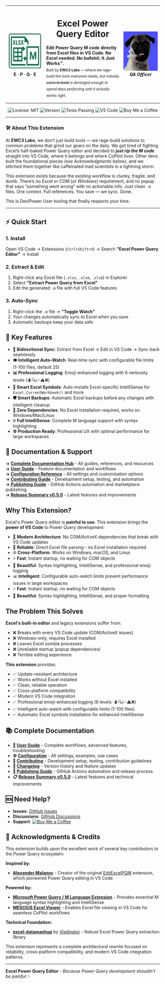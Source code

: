 <!-- HEADER_TABLE -->
<table align="center">
<tr>
  <td width="112" align="center" valign="middle">
    <img src="assets/excel-power-query-editor-logo-128x128.png" width="128" height="128"><br>
    <strong>E · P · Q · E</strong>
  </td>

  <td align="center" valign="middle">
    <h1 align="center">Excel Power Query Editor</h1>
    <p align="left">
      <b>Edit Power Query M code directly from Excel files in VS Code. No Excel needed. No bullshit. It Just Works™.</b><br>
      <sub>
        Built by <strong>EWC3 Labs</strong> — where we rage-build the tools everyone needs, but nobody <del>cares to build</del>
        <em>is deranged enough to spend days perfecting until it actually works right.</em>
      </sub>
    </p>
  </td>

  <td width="112" align="center" valign="middle">
    <img src="assets/EWC3LabsLogo-blue-128x128.png" width="128" height="128"><br>
    <strong><em>QA Officer</em></strong>
  </td>
</tr>
</table>
<!-- /HEADER_TABLE -->

<!-- BADGES -->
<p align="center">
  <img alt="License: MIT" src="https://img.shields.io/badge/License-MIT-yellow.svg">
  <img alt="Version" src="https://img.shields.io/badge/Version-0.5.0-brightgreen.svg">
  <img alt="Tests Passing" src="https://img.shields.io/badge/tests-71%20passing-brightgreen.svg">
  <img alt="VS Code" src="https://img.shields.io/badge/VS_Code-Marketplace-blue.svg">
  <img alt="Buy Me a Coffee" src="https://img.shields.io/badge/Buy%20Me%20a%20Coffee-yellow?logo=buy-me-a-coffee&logoColor=white">
</p>
<!-- /BADGES -->

---

### 🛠️ About This Extension

At **EWC3 Labs**, we don’t just build tools — we rage-build solutions to common problems that grind our gears on the daily. We got tired of fighting Excel’s half-baked Power Query editor and decided to _**just rip the M code**_ straight into VS Code, where it belongs and where CoPilot _lives_. Other devs built the foundational pieces _(see Acknowledgments below)_, and we stitched them together like caffeinated mad scientists in a lightning storm.

This extension exists because the existing workflow is clunky, fragile, and dumb. There’s no Excel or COM (_or Windows_) requirement, and no popup that says “something went wrong” with no actionable info. Just clean `.m` files. One context. Full references. You save — we sync. Done.

This is Dev/Power User tooling that finally respects your time.

---

## ⚡ Quick Start

### 1. Install

Open VS Code → Extensions (`Ctrl+Shift+X`) → Search **"Excel Power Query Editor"** → Install

### 2. Extract & Edit

1. Right-click any Excel file (`.xlsx`, `.xlsm`, `.xlsb`) in Explorer
2. Select **"Extract Power Query from Excel"**
3. Edit the generated `.m` file with full VS Code features

### 3. Auto-Sync

1. Right-click the `.m` file → **"Toggle Watch"**
2. Your changes automatically sync to Excel when you save
3. Automatic backups keep your data safe

## 🚀 Key Features

- **🔄 Bidirectional Sync**: Extract from Excel → Edit in VS Code → Sync back seamlessly
- **👁️ Intelligent Auto-Watch**: Real-time sync with configurable file limits (1-100 files, default 25)
- **📊 Professional Logging**: Emoji-enhanced logging with 6 verbosity levels (🪲🔍ℹ️✅⚠️❌)
- **🤖 Smart Excel Symbols**: Auto-installs Excel-specific IntelliSense for `Excel.CurrentWorkbook()` and more
- **🛡️ Smart Backups**: Automatic Excel backups before any changes with intelligent cleanup
- **🔧 Zero Dependencies**: No Excel installation required, works on Windows/Mac/Linux
- **💡 Full IntelliSense**: Complete M language support with syntax highlighting
- **⚙️ Production Ready**: Professional UX with optimal performance for large workspaces

## 📖 Documentation & Support

**→ [Complete Documentation Hub](docs/README_docs.md)** - All guides, references, and resources  
**→ [User Guide](docs/USER_GUIDE.md)** - Feature documentation and workflows  
**→ [Configuration Reference](docs/CONFIGURATION.md)** - All settings and customization options  
**→ [Contributing Guide](docs/CONTRIBUTING.md)** - Development setup, testing, and automation  
**→ [Publishing Guide](docs/PUBLISHING_GUIDE.md)** - GitHub Actions automation and marketplace publishing  
**→ [Release Summary v0.5.0](docs/RELEASE_SUMMARY_v0.5.0.md)** - Latest features and improvements

## Why This Extension?

Excel's Power Query editor is **painful to use**. This extension brings the **power of VS Code** to Power Query development:

- 🚀 **Modern Architecture**: No COM/ActiveX dependencies that break with VS Code updates
- 🔧 **Reliable**: Direct Excel file parsing - no Excel installation required
- 🌐 **Cross-Platform**: Works on Windows, macOS, and Linux
- ⚡ **Fast**: Instant startup, no waiting for COM objects
- 🎨 **Beautiful**: Syntax highlighting, IntelliSense, and professional emoji logging
- 📊 **Intelligent**: Configurable auto-watch limits prevent performance issues in large workspaces
- ⚡ **Fast**: Instant startup, no waiting for COM objects
- 🎨 **Beautiful**: Syntax highlighting, IntelliSense, and proper formatting

## The Problem This Solves

**Excel's built-in editor** and legacy extensions suffer from:

- ❌ Breaks with every VS Code update (COM/ActiveX issues)
- ❌ Windows-only, requires Excel installed
- ❌ Leaves Excel zombie processes
- ❌ Unreliable startup (popup dependencies)
- ❌ Terrible editing experience

**This extension** provides:

- ✅ Update-resistant architecture
- ✅ Works without Excel installed
- ✅ Clean, reliable operation
- ✅ Cross-platform compatibility
- ✅ Modern VS Code integration
- ✅ Professional emoji-enhanced logging (6 levels: 🪲🔍ℹ️✅⚠️❌)
- ✅ Intelligent auto-watch with configurable limits (1-100 files)
- ✅ Automatic Excel symbols installation for enhanced IntelliSense

## 📚 Complete Documentation

- **📖 [User Guide](docs/USER_GUIDE.md)** - Complete workflows, advanced features, troubleshooting
- **⚙️ [Configuration](docs/CONFIGURATION.md)** - All settings, examples, use cases
- **🤝 [Contributing](docs/CONTRIBUTING.md)** - Development setup, testing, contribution guidelines
- **📝 [Changelog](CHANGELOG.md)** - Version history and feature updates
- **🚀 [Publishing Guide](docs/PUBLISHING_GUIDE.md)** - GitHub Actions automation and release process
- **📋 [Release Summary v0.5.0](docs/RELEASE_SUMMARY_v0.5.0.md)** - Latest features and technical improvements

## 🆘 Need Help?

- **Issues**: [GitHub Issues](https://github.com/ewc3labs/excel-power-query-editor/issues)
- **Discussions**: [GitHub Discussions](https://github.com/ewc3labs/excel-power-query-editor/discussions)
- **Support**: [![Buy Me a Coffee](https://img.shields.io/badge/-Buy%20Me%20a%20Coffee-ffdd00?style=flat&logo=buy-me-a-coffee&logoColor=black)](https://www.buymeacoffee.com/ewc3labs)

## 🤝 Acknowledgments & Credits

This extension builds upon the excellent work of several key contributors to the Power Query ecosystem:

**Inspired by:**

- **[Alexander Malanov](https://github.com/amalanov)** - Creator of the original [EditExcelPQM](https://github.com/amalanov/EditExcelPQM) extension, which pioneered Power Query editing in VS Code

**Powered by:**

- **[Microsoft Power Query / M Language Extension](https://marketplace.visualstudio.com/items?itemName=powerquery.vscode-powerquery)** - Provides essential M language syntax highlighting and IntelliSense
- **[MESCIUS Excel Viewer](https://marketplace.visualstudio.com/items?itemName=MESCIUS.gc-excelviewer)** - Enables Excel file viewing in VS Code for seamless CoPilot workflows

**Technical Foundation:**

- **[excel-datamashup](https://github.com/Vladinator/excel-datamashup)** by [Vladinator](https://github.com/Vladinator) - Robust Excel Power Query extraction library

This extension represents a complete architectural rewrite focused on reliability, cross-platform compatibility, and modern VS Code integration patterns.

---

**Excel Power Query Editor** - _Because Power Query development shouldn't be painful_ ✨
